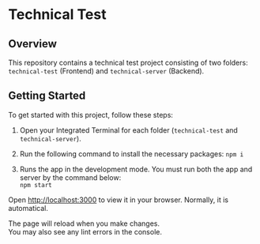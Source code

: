 # Technical Test

## Overview

This repository contains a technical test project consisting of two folders: `technical-test` (Frontend) and `technical-server` (Backend).

## Getting Started

To get started with this project, follow these steps:

1. Open your Integrated Terminal for each folder (`technical-test` and `technical-server`).

2. Run the following command to install the necessary packages:
`npm i`
3. Runs the app in the development mode. You must run both the app and server by the command below:\
`npm start`

Open [http://localhost:3000](http://localhost:3000) to view it in your browser. Normally, it is automatical.

The page will reload when you make changes.\
You may also see any lint errors in the console.
